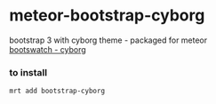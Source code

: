 # meteor-bootstrap-cyborg
bootstrap 3 with cyborg theme -  packaged for meteor   
[bootswatch - cyborg](http://bootswatch.com/cyborg/)   
   
### to install
    mrt add bootstrap-cyborg
